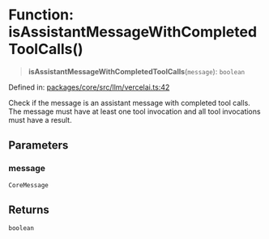 # Function: isAssistantMessageWithCompletedToolCalls()

> **isAssistantMessageWithCompletedToolCalls**(`message`): `boolean`

Defined in: [packages/core/src/llm/vercelai.ts:42](https://github.com/GeoDaCenter/openassistant/blob/bf312b357cb340f1f76fa8b62441fb39bcbce0ce/packages/core/src/llm/vercelai.ts#L42)

Check if the message is an assistant message with completed tool calls.
The message must have at least one tool invocation and all tool invocations
must have a result.

## Parameters

### message

`CoreMessage`

## Returns

`boolean`
